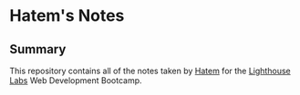 # Hatem's Notes

## Summary 

This repository contains all of the notes taken by [Hatem](https://github.com/AH82) for the [Lighthouse Labs](https://www.lighthouselabs.ca/) Web Development Bootcamp.
